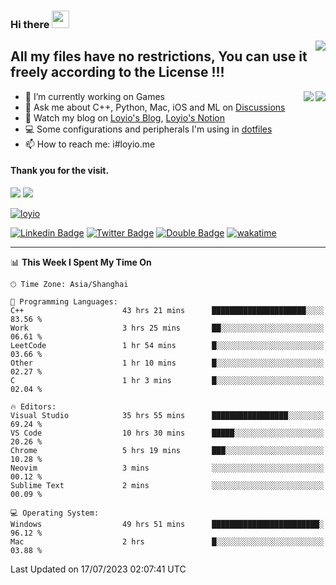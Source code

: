<h3 align="left">Hi there <img src="https://media.giphy.com/media/hvRJCLFzcasrR4ia7z/giphy.gif" width="28"></h3>
<a align="right" href="https://github.com/loyio/loyio/blob/master/STAR/README.md"><img align="right" src="https://img.shields.io/badge/LOYIO-STAR-green" /></a>

## All my files have no restrictions, You can use it freely according to the License !!!

<a href="https://github.com/loyio#gh-light-mode-only">
     <img align="right"  src="https://loy-readme.vercel.app/api/top-langs/?username=loyio&langs_count=6&hide=css,html,jupyter%20notebook" />
</a>

<a href="https://github.com/loyio#gh-dark-mode-only">
  <img align="right"  src="https://loy-readme.vercel.app/api/top-langs/?username=loyio&langs_count=6&theme=slateorange&hide=css,html,jupyter%20notebook" />
</a>



- 🔭 I’m currently working on Games
- 💬 Ask me about C++, Python, Mac, iOS and ML on [Discussions](https://github.com/loyio/blog/discussions)
- 📔 Watch my blog on [Loyio's Blog](https://loyio.me), [Loyio's Notion](https://loyio.notion.site/loyio/Loyio-s-Dashboard-2f56bd29222a445ea9d9e8802a1ac83b)
- 💻 Some configurations and peripherals I'm using in [dotfiles](https://github.com/loyio/dotfiles)
- 📫 How to reach me: i#loyio.me


#### Thank you for the visit.
<img src="http://profile-counter.glitch.me/loyio/count.svg" />

<img src="https://loy-readme.vercel.app/api?username=loyio&show_icons=true&hide=stars&include_all_commits=true&hide_title=true&theme=slateorange" />

     

[![loyio](https://github-profile-trophy.vercel.app/?username=loyio&theme=onedark&column=4)](https://github.com/loyio)

[![Linkedin Badge](https://img.shields.io/badge/-@loyio-0077b5?style=flat-square&logo=Linkedin&logoColor=white&labelColor=0077b5&link=https://www.linkedin.com/in/loyio-hex-363172158/)](https://www.linkedin.com/in/loyio-hex-363172158/)
[![Twitter Badge](https://img.shields.io/badge/-@loyiome-1ca0f1?style=flat-square&labelColor=1ca0f1&logo=twitter&logoColor=white&link=https://twitter.com/loyiome)](https://twitter.com/loyiome)
[![Double Badge](https://img.shields.io/badge/@loyio-007722?style=flat&logo=Douban&logoColor=white)](https://www.douban.com/people/susmote)
[![wakatime](https://wakatime.com/badge/user/c0ddc104-5a20-41d1-ab9a-c4d9ea20a4d9.svg)](https://wakatime.com/@c0ddc104-5a20-41d1-ab9a-c4d9ea20a4d9)

-------
<!--START_SECTION:waka-->
📊 **This Week I Spent My Time On** 

```text
🕑︎ Time Zone: Asia/Shanghai

💬 Programming Languages: 
C++                      43 hrs 21 mins      █████████████████████░░░░   83.56 % 
Work                     3 hrs 25 mins       ██░░░░░░░░░░░░░░░░░░░░░░░   06.61 % 
LeetCode                 1 hr 54 mins        █░░░░░░░░░░░░░░░░░░░░░░░░   03.66 % 
Other                    1 hr 10 mins        █░░░░░░░░░░░░░░░░░░░░░░░░   02.27 % 
C                        1 hr 3 mins         █░░░░░░░░░░░░░░░░░░░░░░░░   02.04 % 

🔥 Editors: 
Visual Studio            35 hrs 55 mins      █████████████████░░░░░░░░   69.24 % 
VS Code                  10 hrs 30 mins      █████░░░░░░░░░░░░░░░░░░░░   20.26 % 
Chrome                   5 hrs 19 mins       ███░░░░░░░░░░░░░░░░░░░░░░   10.28 % 
Neovim                   3 mins              ░░░░░░░░░░░░░░░░░░░░░░░░░   00.12 % 
Sublime Text             2 mins              ░░░░░░░░░░░░░░░░░░░░░░░░░   00.09 % 

💻 Operating System: 
Windows                  49 hrs 51 mins      ████████████████████████░   96.12 % 
Mac                      2 hrs               █░░░░░░░░░░░░░░░░░░░░░░░░   03.88 % 
```


 Last Updated on 17/07/2023 02:07:41 UTC
<!--END_SECTION:waka-->
